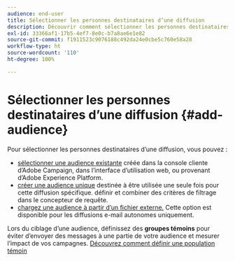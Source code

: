```yaml
---
audience: end-user
title: Sélectionner les personnes destinataires d’une diffusion
description: Découvrir comment sélectionner les personnes destinataires de vos diffusions
exl-id: 33366af1-17b5-4ef7-8e0c-b7a8ae6e1e82
source-git-commit: f1911523c9076188c492da24e0cbe5c760e58a28
workflow-type: ht
source-wordcount: '110'
ht-degree: 100%

---
```


# Sélectionner les personnes destinataires d’une diffusion {#add-audience}

Pour sélectionner les personnes destinataires d’une diffusion, vous pouvez :

* [sélectionner une audience existante](add-audience.md) créée dans la console cliente d’Adobe Campaign, dans l’interface d’utilisation web, ou provenant d’Adobe Experience Platform.
* [créer une audience unique](one-time-audience.md) destinée à être utilisée une seule fois pour cette diffusion spécifique. définir et combiner des critères de filtrage dans le concepteur de requête.
* [chargez une audience à partir d’un fichier externe.](file-audience.md) Cette option est disponible pour les diffusions e-mail autonomes uniquement.

Lors du ciblage d’une audience, définissez des **groupes témoins** pour éviter d’envoyer des messages à une partie de votre audience et mesurer l’impact de vos campagnes. [Découvrez comment définir une population témoin](control-group.md)